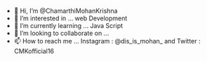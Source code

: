 - 👋 Hi, I’m @ChamarthiMohanKrishna
- 👀 I’m interested in ... web Development
- 🌱 I’m currently learning ... Java Script
- 💞️ I’m looking to collaborate on ...
- 📫 How to reach me ... Instagram : @dis_is_mohan_ and Twitter : CMKofficial16

<!---
ChamarthiMohanKrishna/ChamarthiMohanKrishna is a ✨ special ✨ repository because its `README.md` (this file) appears on your GitHub profile.
You can click the Preview link to take a look at your changes.
--->
